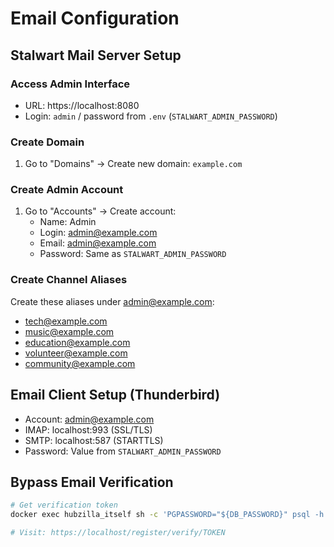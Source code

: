 # Email Configuration

## Stalwart Mail Server Setup

### Access Admin Interface
- URL: https://localhost:8080
- Login: `admin` / password from `.env` (`STALWART_ADMIN_PASSWORD`)

### Create Domain
1. Go to "Domains" → Create new domain: `example.com`

### Create Admin Account
1. Go to "Accounts" → Create account:
   - Name: Admin
   - Login: admin@example.com
   - Email: admin@example.com
   - Password: Same as `STALWART_ADMIN_PASSWORD`

### Create Channel Aliases
Create these aliases under admin@example.com:
- tech@example.com
- music@example.com
- education@example.com
- volunteer@example.com
- community@example.com

## Email Client Setup (Thunderbird)
- Account: admin@example.com
- IMAP: localhost:993 (SSL/TLS)
- SMTP: localhost:587 (STARTTLS)
- Password: Value from `STALWART_ADMIN_PASSWORD`

## Bypass Email Verification
```bash
# Get verification token
docker exec hubzilla_itself sh -c 'PGPASSWORD="${DB_PASSWORD}" psql -h "${DB_HOST}" -p "${DB_PORT}" -U "${DB_USER}" -d "${DB_NAME}" -c "SELECT reg_hash FROM register WHERE reg_email='\''your-email@example.com'\'';"'

# Visit: https://localhost/register/verify/TOKEN
```

